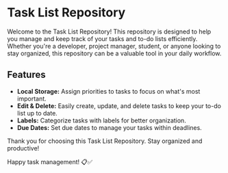 # Task List Repository

Welcome to the Task List Repository! This repository is designed to help you manage and keep track of your tasks and to-do lists efficiently. Whether you're a developer, project manager, student, or anyone looking to stay organized, this repository can be a valuable tool in your daily workflow.

## Features

- **Local Storage:** Assign priorities to tasks to focus on what's most important.
- **Edit & Delete:** Easily create, update, and delete tasks to keep your to-do list up to date.
- **Labels:** Categorize tasks with labels for better organization.
- **Due Dates:** Set due dates to manage your tasks within deadlines.


Thank you for choosing this Task List Repository. Stay organized and productive!

Happy task management! 📋✅
